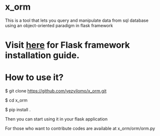 # x_orm
  This is a tool that lets you query and manipulate data from sql database using an object-oriented paradigm in flask framework
  
# Visit [here](http://flask.pocoo.org/docs/0.12/installation/) for Flask framework installation guide.
  
# How to use it?
  $ git clone https://github.com/yezyilomo/x_orm.git
  
  $ cd x_orm
  
  $ pip install .
  
  Then you can start using it in your flask application 
  
  For those who want to contribute codes are available at x_orm/orm/orm.py   
